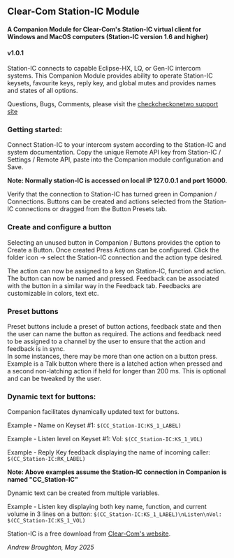 ## Clear-Com Station-IC Module

#### A Companion Module for Clear-Com's Station-IC virtual client for Windows and MacOS computers (Station-IC version 1.6 and higher)

#### v1.0.1

Station-IC connects to capable Eclipse-HX, LQ, or Gen-IC intercom systems. This Companion Module provides ability to operate Station-IC keysets, favourite keys, reply key, and global mutes and provides names and states of all options.

Questions, Bugs, Comments, please visit the [checkcheckonetwo support site](https://discourse.checkcheckonetwo.com/c/software/stream-deck-companion/14)

### Getting started:

Connect Station-IC to your intercom system according to the Station-IC and system documentation.
Copy the unique Remote API key from Station-IC / Settings / Remote API, paste into the Companion module configuration and Save.

**Note: Normally station-IC is accessed on local IP 127.0.0.1 and port 16000.**

Verify that the connection to Station-IC has turned green in Companion / Connections.
Buttons can be created and actions selected from the Station-IC connections or dragged from the Button Presets tab.

### Create and configure a button

Selecting an unused button in Companion / Buttons provides the option to Create a Button.
Once created Press Actions can be configured. Click the folder icon -> select the Station-IC connection and the action type desired.

The action can now be assigned to a key on Station-IC, function and action. The button can now be named and pressed.
Feedback can be associated with the button in a similar way in the Feedback tab. Feedbacks are customizable in colors, text etc.

### Preset buttons

Preset buttons include a preset of button actions, feedback state and then the user can name the button as required.
The actions and feedback need to be assigned to a channel by the user to ensure that the action and feedback is in sync.  
In some instances, there may be more than one action on a button press.
Example is a Talk button where there is a latched action when pressed and a second non-latching action if held for longer than 200 ms. This is optional and can be tweaked by the user.

### Dynamic text for buttons:

Companion facilitates dynamically updated text for buttons.

Example - Name on Keyset #1: `$(CC_Station-IC:KS_1_LABEL)`

Example - Listen level on Keyset #1: Vol: `$(CC_Station-IC:KS_1_VOL)`

Example - Reply Key feedback displaying the name of incoming caller: `$(CC_Station-IC:RK_LABEL)`

**Note: Above examples assume the Station-IC connection in Companion is named "CC_Station-IC"**

Dynamic text can be created from multiple variables.

Example - Listen key displaying both key name, function, and current volume in 3 lines on a button:
`$(CC_Station-IC:KS_1_LABEL)\nListen\nVol: $(CC_Station-IC:KS_1_VOL)`

Station-IC is a free download from [Clear-Com's website](https://www.clearcom.com/Station-IC).

_Andrew Broughton, May 2025_

